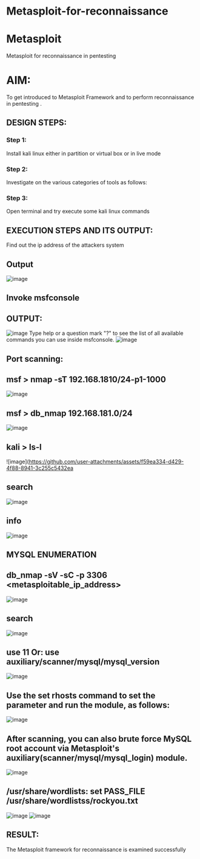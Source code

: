 # Metasploit-for-reconnaissance
# Metasploit
Metasploit for reconnaissance in pentesting

# AIM:

To get introduced to Metasploit Framework and to  perform reconnaissance  in pentesting .

## DESIGN STEPS:

### Step 1:

Install kali linux either in partition or virtual box or in live mode

### Step 2:

Investigate on the various categories of tools as follows:

### Step 3:

Open terminal and try execute some kali linux commands

## EXECUTION STEPS AND ITS OUTPUT:
Find out the ip address of the attackers system
## Output
![image](https://github.com/user-attachments/assets/77bd0024-7a3c-4b7a-b967-aa89bd3c7e82)

## Invoke msfconsole
## OUTPUT:
![image](https://github.com/user-attachments/assets/8bff09e4-cbde-40ef-983a-f9a522b10b2e)
Type help or a question mark "?" to see the list of all available commands you can use inside msfconsole.
![image](https://github.com/user-attachments/assets/ad7102df-8852-4b96-a82b-328d8efe50c5)
## Port scanning:
## msf > nmap -sT 192.168.1810/24-p1-1000
![image](https://github.com/user-attachments/assets/c77e903b-5272-4b94-a8c0-3698731f34f3)
## msf > db_nmap 192.168.181.0/24
![image](https://github.com/user-attachments/assets/05c20652-39a1-4b43-9824-91e2f46327b5)
## kali > ls-l
![image](https://github.com/user-attachments/assets/f59ea334-d429-4f88-8941-3c255c5432ea
## search
![image](https://github.com/user-attachments/assets/c7389e1a-220b-48a9-8de0-5cb72b728507)
## info
![image](https://github.com/user-attachments/assets/aefe8783-51ab-4017-a777-8fd6e869d772)
## MYSQL ENUMERATION
## db_nmap -sV -sC -p 3306 <metasploitable_ip_address>
![image](https://github.com/user-attachments/assets/1664671c-6336-4fbf-a3de-62fbebaa4d0a)
## search
![image](https://github.com/user-attachments/assets/7c039b67-ebb2-4775-84ee-10518196e0b8)
## use 11 Or: use auxiliary/scanner/mysql/mysql_version
![image](https://github.com/user-attachments/assets/cadecacb-e531-4b61-a69b-23ff0f66c68a)
## Use the set rhosts command to set the parameter and run the module, as follows:
![image](https://github.com/user-attachments/assets/e35eba59-474f-4d6f-942d-6c5f3a67bb7a)
## After scanning, you can also brute force MySQL root account via Metasploit's auxiliary(scanner/mysql/mysql_login) module.
![image](https://github.com/user-attachments/assets/6f5f2b2b-fa74-44ac-a723-883395891ea9)
## /usr/share/wordlists: set PASS_FILE /usr/share/wordlistss/rockyou.txt
![image](https://github.com/user-attachments/assets/89bfefe6-97e2-4df5-a233-e94366820b24)
![image](https://github.com/user-attachments/assets/71a0cf2d-88f4-4919-ac1f-be39d43eb6c8)

## RESULT:
The Metasploit framework for reconnaissance is  examined successfully
